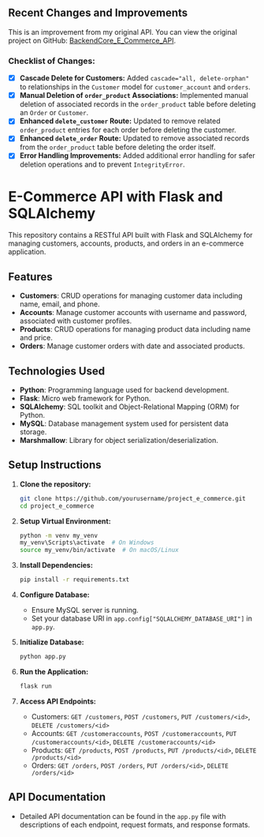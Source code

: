 ## Recent Changes and Improvements

This is an improvement from my original API. You can view the original project on GitHub: [BackendCore_E_Commerce_API](https://github.com/Skylar-Ennenga/BackendCore_E_Commerce_API.git).

### Checklist of Changes:

- [x] **Cascade Delete for Customers:** Added `cascade="all, delete-orphan"` to relationships in the `Customer` model for `customer_account` and `orders`.
- [x] **Manual Deletion of `order_product` Associations:** Implemented manual deletion of associated records in the `order_product` table before deleting an `Order` or `Customer`.
- [x] **Enhanced `delete_customer` Route:** Updated to remove related `order_product` entries for each order before deleting the customer.
- [x] **Enhanced `delete_order` Route:** Updated to remove associated records from the `order_product` table before deleting the order itself.
- [x] **Error Handling Improvements:** Added additional error handling for safer deletion operations and to prevent `IntegrityError`.

# E-Commerce API with Flask and SQLAlchemy

This repository contains a RESTful API built with Flask and SQLAlchemy for managing customers, accounts, products, and orders in an e-commerce application.

## Features

- **Customers**: CRUD operations for managing customer data including name, email, and phone.
- **Accounts**: Manage customer accounts with username and password, associated with customer profiles.
- **Products**: CRUD operations for managing product data including name and price.
- **Orders**: Manage customer orders with date and associated products.

## Technologies Used

- **Python**: Programming language used for backend development.
- **Flask**: Micro web framework for Python.
- **SQLAlchemy**: SQL toolkit and Object-Relational Mapping (ORM) for Python.
- **MySQL**: Database management system used for persistent data storage.
- **Marshmallow**: Library for object serialization/deserialization.

## Setup Instructions

1. **Clone the repository:**

   ```bash
   git clone https://github.com/yourusername/project_e_commerce.git
   cd project_e_commerce
   ```

2. **Setup Virtual Environment:**

   ```bash
   python -m venv my_venv
   my_venv\Scripts\activate  # On Windows
   source my_venv/bin/activate  # On macOS/Linux
   ```

3. **Install Dependencies:**

   ```bash
   pip install -r requirements.txt
   ```

4. **Configure Database:**

   - Ensure MySQL server is running.
   - Set your database URI in `app.config["SQLALCHEMY_DATABASE_URI"]` in `app.py`.

5. **Initialize Database:**

   ```bash
   python app.py
   ```

6. **Run the Application:**

   ```bash
   flask run
   ```

7. **Access API Endpoints:**

   - Customers: `GET /customers`, `POST /customers`, `PUT /customers/<id>`, `DELETE /customers/<id>`
   - Accounts: `GET /customeraccounts`, `POST /customeraccounts`, `PUT /customeraccounts/<id>`, `DELETE /customeraccounts/<id>`
   - Products: `GET /products`, `POST /products`, `PUT /products/<id>`, `DELETE /products/<id>`
   - Orders: `GET /orders`, `POST /orders`, `PUT /orders/<id>`, `DELETE /orders/<id>`

## API Documentation

- Detailed API documentation can be found in the `app.py` file with descriptions of each endpoint, request formats, and response formats.

